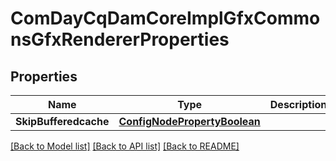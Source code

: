 # ComDayCqDamCoreImplGfxCommonsGfxRendererProperties

## Properties
Name | Type | Description | Notes
------------ | ------------- | ------------- | -------------
**SkipBufferedcache** | [**ConfigNodePropertyBoolean**](configNodePropertyBoolean.md) |  | [optional] 

[[Back to Model list]](../README.md#documentation-for-models) [[Back to API list]](../README.md#documentation-for-api-endpoints) [[Back to README]](../README.md)


